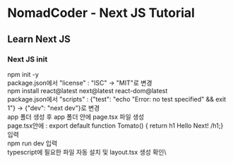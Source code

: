 # NomadCoder - Next JS Tutorial

## Learn Next JS

### Next JS init

npm init -y\
package.json에서 "license" : "ISC" -> "MIT"로 변경\
npm install react@latest next@latest react-dom@latest\
package.json에서 "scripts" : {"test": "echo \"Error: no test specified\" && exit 1"} ->
{"dev": "next dev"}로 변경\
app 폴더 생성 후 app 폴더 안에 page.tsx 파일 생성\
page.tsx안에 : export default function Tomato() { return h1 Hello Next! /h1;} 입력\
npm run dev 입력\
typescript에 필요한 파일 자동 설치 및 layout.tsx 생성 확인\
